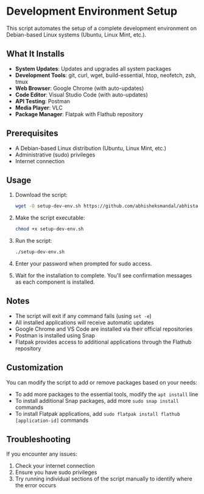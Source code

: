 # Development Environment Setup

This script automates the setup of a complete development environment on Debian-based Linux systems (Ubuntu, Linux Mint, etc.).

## What It Installs

- **System Updates**: Updates and upgrades all system packages
- **Development Tools**: git, curl, wget, build-essential, htop, neofetch, zsh, tmux
- **Web Browser**: Google Chrome (with auto-updates)
- **Code Editor**: Visual Studio Code (with auto-updates)
- **API Testing**: Postman
- **Media Player**: VLC
- **Package Manager**: Flatpak with Flathub repository

## Prerequisites

- A Debian-based Linux distribution (Ubuntu, Linux Mint, etc.)
- Administrative (sudo) privileges
- Internet connection

## Usage

1. Download the script:

   ```bash
   wget -O setup-dev-env.sh https://github.com/abhisheksmandal/abhistar-documentations/blob/main/Dev%20Tools%20Installation%20Script/setup-dev-env.sh
   ```

2. Make the script executable:

   ```bash
   chmod +x setup-dev-env.sh
   ```

3. Run the script:

   ```bash
   ./setup-dev-env.sh
   ```

4. Enter your password when prompted for sudo access.

5. Wait for the installation to complete. You'll see confirmation messages as each component is installed.

## Notes

- The script will exit if any command fails (using `set -e`)
- All installed applications will receive automatic updates
- Google Chrome and VS Code are installed via their official repositories
- Postman is installed using Snap
- Flatpak provides access to additional applications through the Flathub repository

## Customization

You can modify the script to add or remove packages based on your needs:

- To add more packages to the essential tools, modify the `apt install` line
- To install additional Snap packages, add more `sudo snap install` commands
- To install Flatpak applications, add `sudo flatpak install flathub [application-id]` commands

## Troubleshooting

If you encounter any issues:

1. Check your internet connection
2. Ensure you have sudo privileges
3. Try running individual sections of the script manually to identify where the error occurs
